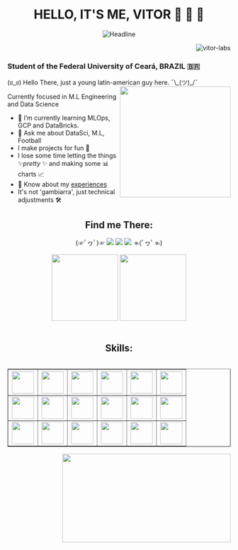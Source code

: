 <!-- Portfolio Presentation -->
<div align=center>
<h1 align="center">HELLO, IT'S ME, VITOR 👋 👋 👋</h1>
  <img src="https://readme-typing-svg.herokuapp.com?color=%236FDA44&size=32&center=true&vCenter=true&width=600&height=50&lines=Machine+Learning;Data+Engineer;Data+Scientist;Problem+Solver;" alt="Headline"/>
</div>
<p align="right"> <img src="https://komarev.com/ghpvc/?username=vitor-labs&label=Profile%20views&color=0e75b6&style=flat" alt="vitor-labs" /> </p>
<h3> Student of the Federal University of Ceará, BRAZIL 🇧🇷 </h3>
(ಠ_ಠ) Hello There, just a young latin-american guy here. ¯\_(ツ)_/¯
<img src="https://github.com/TheDudeThatCode/TheDudeThatCode/blob/master/Assets/Developer.gif" align="right" width="250">

Currently focused in M.L Engineering and Data Science
- 🌱 I’m currently learning MLOps, GCP and DataBricks.
- 💬 Ask me about DataSci, M.L, Football
- I make projects for fun 👀
- I lose some time letting the things ✨*pretty* ✨ and making some 📊 charts 📈
- 📄 Know about my <a href="https://docs.google.com/document/d/1wrUB81GhXZv-RPv8QdIupv79s5oTY2sKYvEZY221ax0/edit?usp=sharing">experiences</a>
- It's not 'gambiarra', just technical adjustments 🛠

<!-- Portfolio Contact Grid -->
<div>
  <div align="center">
    <h2><strong>Find me There:</strong></h2>
    (☞ﾟヮﾟ)☞ 
    <a href="https://www.instagram.com/u.vito.duarte/" target="_blank"><img src="https://img.shields.io/badge/-Instagram-%23E4405F?style=for-the-badge&logo=instagram&logoColor=white" target="_blank"></a>
    <a href="mailto:v02hx10@gmail.com"><img src="https://img.shields.io/badge/-Gmail-%23333?style=for-the-badge&logo=gmail&logoColor=white" target="_blank"></a>
    <a href="https://www.linkedin.com/in/uvitohugo"><img src="https://img.shields.io/badge/-LinkedIn-%230077B5?style=for-the-badge&logo=linkedin&logoColor=white" target="_blank"></a>
    ☜(ﾟヮﾟ☜)
  </div>
  <br/>
  <div align="center">
      <img height="150em" src="https://github-readme-streak-stats.herokuapp.com/?user=Vitor-labs&layout=compact&langs_count=7&theme=tokyonight" />
      <img height="150em" src="https://github-readme-stats.vercel.app/api?username=Vitor-labs&show_icons=true&theme=tokyonight&include_all_commits=true&count_private=true" />
  </div>
  <br/>
</div>

<!-- Skills Grid -->
<h2 align="center"><strong>Skills:</strong></h2>
<table align="left" border="1">
  <tr>
    <th><img width="50" height="50" src="https://cdn.jsdelivr.net/gh/devicons/devicon/icons/amazonwebservices/amazonwebservices-original.svg"/></th>
    <th><img width="50" height="50" src="https://cdn.jsdelivr.net/gh/devicons/devicon/icons/docker/docker-original.svg" /></th>
    <th><img width="50" height="50" src="https://cdn.jsdelivr.net/gh/devicons/devicon/icons/git/git-original.svg" /></th>
    <th><img width="50" height="50" src="https://cdn.jsdelivr.net/gh/devicons/devicon/icons/pytorch/pytorch-original.svg" /></th>
    <th><img width="50" height="50" src="https://cdn.jsdelivr.net/gh/devicons/devicon/icons/django/django-plain.svg" /></th>
    <th><img width="50" height="50" src="https://cdn.jsdelivr.net/gh/devicons/devicon/icons/apachekafka/apachekafka-original.svg" /></th>    
  </tr>
  <tr>
    <td><img width="50" height="50" src="https://cdn.jsdelivr.net/gh/devicons/devicon/icons/fastapi/fastapi-original.svg" /></td>
    <td><img width="50" height="50" src="https://cdn.jsdelivr.net/gh/devicons/devicon/icons/pytest/pytest-original.svg" /></td>
    <td><img width="50" height="50" src="https://cdn.jsdelivr.net/gh/devicons/devicon/icons/bash/bash-original.svg" /></td>
    <td><img width="50" height="50" src="https://cdn.jsdelivr.net/gh/devicons/devicon/icons/postgresql/postgresql-plain.svg" /></td>
    <td><img width="50" height="50" src="https://cdn.jsdelivr.net/gh/devicons/devicon/icons/sqlite/sqlite-original.svg" /></td>
    <td><img width="50" height="50" src="https://cdn.jsdelivr.net/gh/devicons/devicon/icons/jupyter/jupyter-original-wordmark.svg" /></td>
  </tr>
  <tr>
    <td><img width="50" height="50" src="https://cdn.jsdelivr.net/gh/devicons/devicon/icons/mysql/mysql-original.svg" /></td>
    <td><img width="50" height="50" src="https://cdn.jsdelivr.net/gh/devicons/devicon/icons/googlecloud/googlecloud-original.svg" /></td>
    <td><img width="50" height="50" src="https://cdn.jsdelivr.net/gh/devicons/devicon/icons/tensorflow/tensorflow-original.svg" /></td>
    <td><img width="50" height="50" src="https://cdn.jsdelivr.net/gh/devicons/devicon/icons/numpy/numpy-original.svg"/></td>
    <td><img width="50" height="50" src="https://cdn.jsdelivr.net/gh/devicons/devicon/icons/pandas/pandas-original.svg" /></td>
    <td><img width="50" height="50" src="https://cdn.jsdelivr.net/gh/devicons/devicon/icons/opencv/opencv-original.svg" /></td>
  </tr>
</table>

<img align="right" width="380" height="200" src="https://github-readme-stats.vercel.app/api/top-langs/?username=Vitor-labs&layout=compact&langs_count=6&theme=tokyonight"/>
